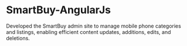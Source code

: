 # SmartBuy-AngularJs
Developed the SmartBuy admin site to manage mobile phone categories and listings, enabling efficient content updates, additions,  edits, and deletions. 
